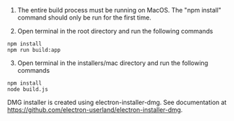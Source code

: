 1. The entire build process must be running on MacOS. The "npm install" command should only be run for the first time.

2. Open terminal in the root directory and run the following commands
```
npm install
npm run build:app
```

3. Open terminal in the installers/mac directory and run the following commands
```
npm install
node build.js
```
DMG installer is created using electron-installer-dmg. See documentation at https://github.com/electron-userland/electron-installer-dmg.
